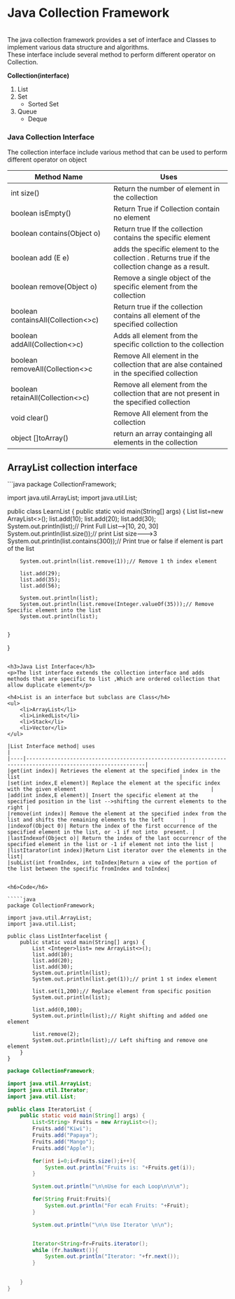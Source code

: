 <H1>Java Collection Framework</h1>
<br>The java collection framework provides a set of interface and Classes to implement various data structure and algorithms.</br> These interface include several method to perform different operator on Collection. </p>

<Strong>Collection(interface)</Strong>
<ol>
<li>List</li>
<li>Set
<ul>
<li>Sorted Set</li>
</ul>
</li>
<li>Queue
<ul>
<li>Deque </li>
</ul>
</li>
</ol>

<h3>Java Collection Interface</h3>
<p>The collection interface include various method that can be used to perform different operator on object </p>

| Method Name                        |Uses|
|------------------------------------|------|
| int size()                         | Return the number of element in the collection |
| boolean isEmpty()                  |Return True if Collection contain no element|
| boolean contains(Object o)         |Return true If the collection contains the specific element|
| boolean add (E e)                  |adds the specific element to the collection . Returns true if the collection change as a result.|
| boolean remove(Object o)           |Remove a single object of the specific element from the collection|
| boolean containsAll(Collection<>c) |Return true if the collection contains all element of the specified collection|
| boolean addAll(Collection<>c)      |Adds all element from the specific collction to the collection|
| boolean removeAll(Collection<>c    |Remove All element in the collection that are alse contained in the specified collection|
| boolean retainAll(Collection<>c)   |Remove all element from the collection that are not present in the specified collection|
|void clear() |Remove All element from the collection|
|object []toArray()|return an array containging all elements in the collection |



<h2>ArrayList  collection interface </h2>
```java
package CollectionFramework;

import java.util.ArrayList;
import java.util.List;

public class LearnList {
    public static void main(String[] args) {
        List<Integer> list=new ArrayList<>();
        list.add(10);
        list.add(20);
        list.add(30);
        System.out.println(list);// Print Full List-->[10, 20, 30]
        System.out.println(list.size());// print List size--->3
        System.out.println(list.contains(300));// Print true or false if element is part of the list

        System.out.println(list.remove(1));// Remove 1 th index element

        list.add(29);
        list.add(35);
        list.add(56);

        System.out.println(list);
        System.out.println(list.remove(Integer.valueOf(35)));// Remove Specific element into the list
        System.out.println(list);


    }
}

```

<h3>Java List Interface</h3>
<p>The list interface extends the collection interface and adds methods that are specific to list ,Which are ordered collection that allow duplicate element</p>

<h4>List is an interface but subclass are Class</h4>
<ul>
    <li>ArrayList</li>
    <li>LinkedList</li>
    <li>Stack</li>
    <li>Vector</li>
</ul>

|List Interface method| uses                                                                                                       |
|----|------------------------------------------------------------------------------------------------------------|
|get(int index)| Retrieves the element at the specified index in the list                                                   |
|set(int index,E element)| Replace the element at the specific index with the given element                                           |
|add(int index,E element)| Insert the specific element at the specified position in the list -->shifting the current elements to the right |
|remove(int index)| Remove the element at the specified index from the list and shifts the remaining elements to the left      |
|indexof(Object 0)| Return the index of the first occurrence of the specified element in the list, or -1 if not into  present. |
|lastIndexof(Object o)| Return the index of the last occurrencr of the specified element in the list or -1 if element not into the list |                                   
|listItarator(int index)|Return List iterator over the elements in the list|
|subList(int fromIndex, int toIndex|Return a view of the portion of the list between the specific fromIndex and toIndex|


<h6>Code</h6>

`````java
package CollectionFramework;

import java.util.ArrayList;
import java.util.List;

public class ListInterfacelist {
    public static void main(String[] args) {
        List <Integer>list= new ArrayList<>();
        list.add(10);
        list.add(20);
        list.add(30);
        System.out.println(list);
        System.out.println(list.get(1));// print 1 st index element

        list.set(1,200);// Replace element from specific position
        System.out.println(list);

        list.add(0,100);
        System.out.println(list);// Right shifting and added one element

        list.remove(2);
        System.out.println(list);// Left shifting and remove one element
    }
}

`````




````java
package CollectionFramework;

import java.util.ArrayList;
import java.util.Iterator;
import java.util.List;

public class IteratorList {
    public static void main(String[] args) {
        List<String> Fruits = new ArrayList<>();
        Fruits.add("Kiwi");
        Fruits.add("Papaya");
        Fruits.add("Mango");
        Fruits.add("Apple");

        for(int i=0;i<Fruits.size();i++){
            System.out.println("Fruits is: "+Fruits.get(i));
        }

        System.out.println("\n\nUse for each Loop\n\n\n");

        for(String Fruit:Fruits){
            System.out.println("For ecah Fruits: "+Fruit);
        }

        System.out.println("\n\n Use Iterator \n\n");


        Iterator<String>fr=Fruits.iterator();
        while (fr.hasNext()){
            System.out.println("Iterator: "+fr.next());
        }
        

    }
}

````